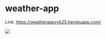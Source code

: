 # weather-app

Link: https://weatherappvvk25.herokuapp.com/

![](https://user-images.githubusercontent.com/55904811/82593019-a66ee680-9b56-11ea-8588-c164fe82dac3.png)

